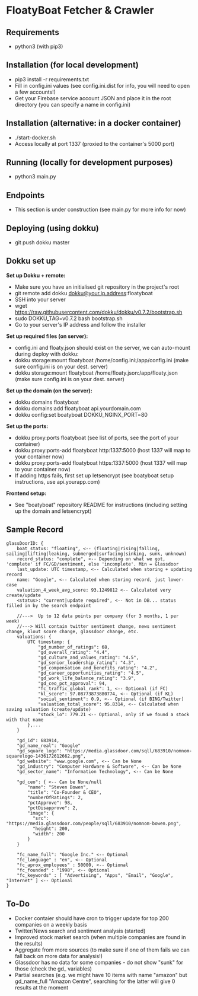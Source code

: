# FloatyBoat Fetcher & Crawler

## Requirements

- python3 (with pip3)

## Installation (for local development)

- pip3 install -r requirements.txt
- Fill in config.ini values (see config.ini.dist for info, you will need to open a few accounts!)
- Get your Firebase service account JSON and place it in the root directory (you can specify a name in config.ini)

## Installation (alternative: in a docker container)

- ./start-docker.sh
- Access locally at port 1337 (proxied to the container's 5000 port)

## Running (locally for development purposes)

- python3 main.py

## Endpoints

- This section is under construction (see main.py for more info for now)

## Deploying (using dokku)

- git push dokku master

## Dokku set up

**Set up Dokku + remote:**
- Make sure you have an initialised git repository in the project's root
- git remote add dokku dokku@your.ip.address:floatyboat
- SSH into your server
- wget https://raw.githubusercontent.com/dokku/dokku/v0.7.2/bootstrap.sh
- sudo DOKKU_TAG=v0.7.2 bash bootstrap.sh
- Go to your server's IP address and follow the installer

**Set up required files (on server):**
- config.ini and floaty.json should exist on the server, we can auto-mount during deploy with dokku:
- dokku storage:mount floatyboat /home/config.ini:/app/config.ini (make sure config.ini is on your dest. server)
- dokku storage:mount floatyboat /home/floaty.json:/app/floaty.json (make sure config.ini is on your dest. server)

**Set up the domain (on the server):**
- dokku domains floatyboat
- dokku domains:add floatyboat api.yourdomain.com
- dokku config:set boatyboat DOKKU_NGINX_PORT=80

**Set up the ports:**
- dokku proxy:ports floatyboat (see list of ports, see the port of your container)
- dokku proxy:ports-add floatyboat http:1337:5000 (host 1337 will map to your container now)
- dokku proxy:ports-add floatyboat https:1337:5000 (host 1337 will map to your container now)
- If adding https fails, first set up letsencrypt (see boatyboat setup instructions, use api.yourapp.com)

**Frontend setup:**
- See "boatyboat" repository README for instructions (including setting up the domain and letsencrypt)

## Sample Record

```
glassDoorID: {
    boat_status: "floating", <-- (floating|rising|falling, sailing|lifting|leaking, submerged|surfacing|sinking, sunk, unknown)
    record_status: "complete", <-- Depending on what we got, 'complete' if FC/GD/sentiment, else 'incomplete'. Min = Glassdoor
    last_update: UTC timestamp, <-- Calculated when storing + updating record
    name: "Google", <-- Calculated when storing record, just lower-case
    valuation_4_week_avg_score: 93.1249812 <-- Calculated very create/update
    <status>: "current|update required", <-- Not in DB... status filled in by the search endpoint

    //--->  Up to 12 data points per company (for 3 months, 1 per week)
    //---> Will contain twitter sentiment change, news sentiment change, klout score change, glassdoor change, etc.
    valuations: {
        UTC timestamp: {
            "gd_number_of_ratings": 68,
            "gd_overall_rating": "4.4",
            "gd_culture_and_values_rating": "4.5",
            "gd_senior_leadership_rating": "4.3",
            "gd_compensation_and_benefits_rating": "4.2",
            "gd_career_opportunities_rating": "4.5",
            "gd_work_life_balance_rating": "3.9",
            "gd_ceo_pct_approval": 94,
            "fc_traffic_global_rank": 1, <-- Optional (if FC)
            "kl_score": 97.08773873880774, <-- Optional (if KL)
            "social_sentiment": 0.9, <-- Optional (if BING/Twitter)
            "valuation_total_score": 95.8314, <-- Calculated when saving valuation (create/update)
            "stock_lo": 779.21 <-- Optional, only if we found a stock with that name
        },...
    }

    "gd_id": 683914,
    "gd_name_real": "Google"
    "gd_square_logo": "https://media.glassdoor.com/sqll/683910/nomnom-squarelogo-1436172612662.png",
    "gd_website": "www.google.com", <-- Can be None
    "gd_industry": "Computer Hardware & Software", <-- Can be None
    "gd_sector_name": "Information Technology", <-- Can be None

    "gd_ceo": { <-- Can be None/null
        "name": "Steven Bowen",
        "title": "Co-Founder & CEO",
        "numberOfRatings": 2,
        "pctApprove": 98,
        "pctDisapprove": 2,
        "image": {
          "src": "https://media.glassdoor.com/people/sqll/683910/nomnom-bowen.png",
          "height": 200,
          "width": 200
        }
    }

    "fc_name_full": "Google Inc." <-- Optional
    "fc_language" : "en", <-- Optional
    "fc_aprox_employees" : 50000, <-- Optional
    "fc_founded" : "1998", <-- Optional
    "fc_keywords" : [ "Advertising", "Apps", "Email", "Google", "Internet" ] <-- Optional
}
```

## To-Do

- Docker contaier should have cron to trigger update for top 200 companies on a weekly basis
- Twitter/News search and sentiment analysis (started)
- Improved stock market search (when multiple companies are found in the results)
- Aggregate from more sources (to make sure if one of them fails we can fall back on more data for analysis!)
- Glassdoor has no data for some companies - do not show "sunk" for those (check the gd_ variables)
- Partial searches (e.g. we might have 10 items with name "amazon" but gd_name_full "Amazon Centre", searching for the latter will give 0 results at the moment